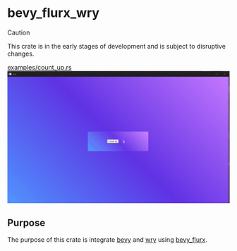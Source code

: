 # bevy_flurx_wry

> [!CAUTION]
> This crate is in the early stages of development and is subject to disruptive changes.

[examples/count_up.rs](examples/count_up.rs)
![count_up](examples/count_up.gif)

## Purpose

The purpose of this crate is integrate [bevy](https://github.com/bevyengine/bevy) and [wry](https://github.com/tauri-apps/wry) using [bevy_flurx](https://github.com/not-elm/bevy_flurx).


